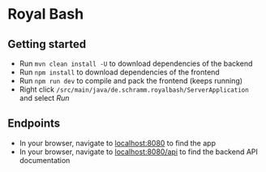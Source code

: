 # Royal Bash

## Getting started
 * Run `mvn clean install -U` to download dependencies of the backend
 * Run `npm install` to download dependencies of the frontend
 * Run `npm run dev` to compile and pack the frontend (keeps running)
 * Right click `/src/main/java/de.schramm.royalbash/ServerApplication` and select _Run_
 
## Endpoints 
 * In your browser, navigate to [localhost:8080](localhost:8080) to find the app
 * In your browser, navigate to [localhost:8080/api](localhost:8080/api) to find the backend API documentation